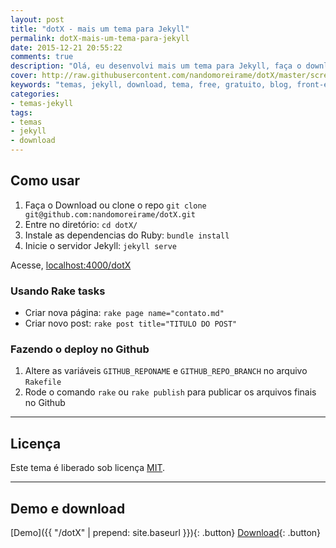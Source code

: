 ```yaml
---
layout: post
title: "dotX - mais um tema para Jekyll"
permalink: dotX-mais-um-tema-para-jekyll
date: 2015-12-21 20:55:22
comments: true
description: "Olá, eu desenvolvi mais um tema para Jekyll, faça o download do dotX agora"
cover: http://raw.githubusercontent.com/nandomoreirame/dotX/master/screenshot.png
keywords: "temas, jekyll, download, tema, free, gratuito, blog, front-end"
categories:
- temas-jekyll
tags:
- temas
- jekyll
- download
---
```


## Como usar

1. Faça o Download ou clone o repo `git clone git@github.com:nandomoreirame/dotX.git`
2. Entre no diretório: `cd dotX/`
3. Instale as dependencias do Ruby: `bundle install`
4. Inicie o servidor Jekyll: `jekyll serve`

Acesse, [localhost:4000/dotX](http://localhost:4000/dotX)

### Usando Rake tasks

* Criar nova página: `rake page name="contato.md"`
* Criar novo post: `rake post title="TITULO DO POST"`

### Fazendo o deploy no Github

1. Altere as variáveis `GITHUB_REPONAME` e `GITHUB_REPO_BRANCH` no arquivo `Rakefile`
2. Rode o comando `rake` ou `rake publish` para publicar os arquivos finais no Github

---

## Licença

Este tema é liberado sob licença [MIT](https://github.com/nandomoreirame/dotX/blob/master/LICENSE).

---

## Demo e download

[Demo]({{ "/dotX" | prepend: site.baseurl }}){: .button} [Download](https://github.com/nandomoreirame/dotX/archive/master.zip){: .button}
